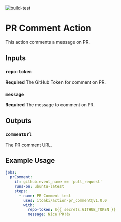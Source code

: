 ![build-test](https://github.com/itoaki/action-pr_comment/workflows/build-test/badge.svg)

# PR Comment Action

This action comments a message on PR.

## Inputs

### `repo-token`

**Required** The GitHub Token for comment on PR.

### `message`

**Required** The message to comment on PR.

## Outputs

### `commentUrl`

The PR comment URL.

## Example Usage

```yaml
jobs:
  prComment:
    if: github.event_name == 'pull_request'
    runs-on: ubuntu-latest
    steps:
      - name: PR Comment test
        uses: itoaki/action-pr_comment@v1.0.0
        with:
          repo-token: ${{ secrets.GITHUB_TOKEN }}
          message: Nice PR!👍
```
